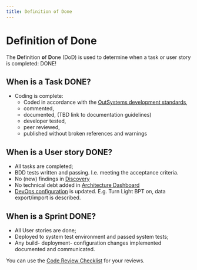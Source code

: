 ```yaml
---
title: Definition of Done
---
```


# Definition of Done

The **D**efinition **o**f **D**one (DoD) is used to determine when a task or user story is completed: DONE!

## When is a Task DONE?

* Coding is complete:
    * Coded in accordance with the [OutSystems development standards](index.md),
    * commented,
    * documented, (TBD link to documentation guidelines)
    * developer tested,
    * peer reviewed,
    * published without broken references and warnings

## When is a User story DONE?

* All tasks are completed;
* BDD tests written and passing. I.e. meeting the acceptance criteria.
* No (new) findings in [Discovery](https://www.outsystems.com/forge/component-overview/409/discovery)
* No technical debt added in [Architecture Dashboard](https://www.outsystems.com/platform/architecture-dashboard/)
* [DevOps configuration](TBD) is updated. E.g. Turn Light BPT on, data export/import is described.

## When is a Sprint DONE?

* All User stories are done;
* Deployed to system test environment and passed system tests;
* Any build- deployment- configuration changes implemented documented and communicated.

You can use the [Code Review Checklist](CodeReviewChecklist.html) for your reviews.
